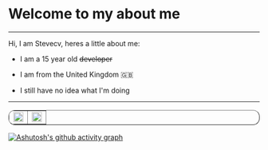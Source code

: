 # Welcome to my about me

---

Hi, I am Stevecv, heres a little about me:
  - I am a 15 year old ~~developer~~
  
  - I am from the United Kingdom 🇬🇧

  - I still have no idea what I'm doing
---

<div align="center">
<table border="1" style="border-radius: 13px">
  <tr>
    <td><div><img style="height: auto; width: 100%;" class="img" src="https://github-readme-stats.vercel.app/api?username=Stevecv&show_icons=true&theme=radical&bg_color=00000000&title_color=0f97e9&text_color=c8ccce&icon_color=21d907&hide_border=true" /></div></td>
    <td><div><img style="height: auto; width: 100%;" class="img" src="https://github-readme-stats.vercel.app/api/top-langs/?username=Stevecv&theme=radical&layout=compact&bg_color=00000000&title_color=0f97e9&text_color=c8ccce&icon_color=21d907&hide_border=true" /></div></td>
  </tr>
</table>
</div>

[![Ashutosh's github activity graph](https://activity-graph.herokuapp.com/graph?username=Stevecv&theme=github)](https://github.com/ashutosh00710/github-readme-activity-graph&bg_color=)
